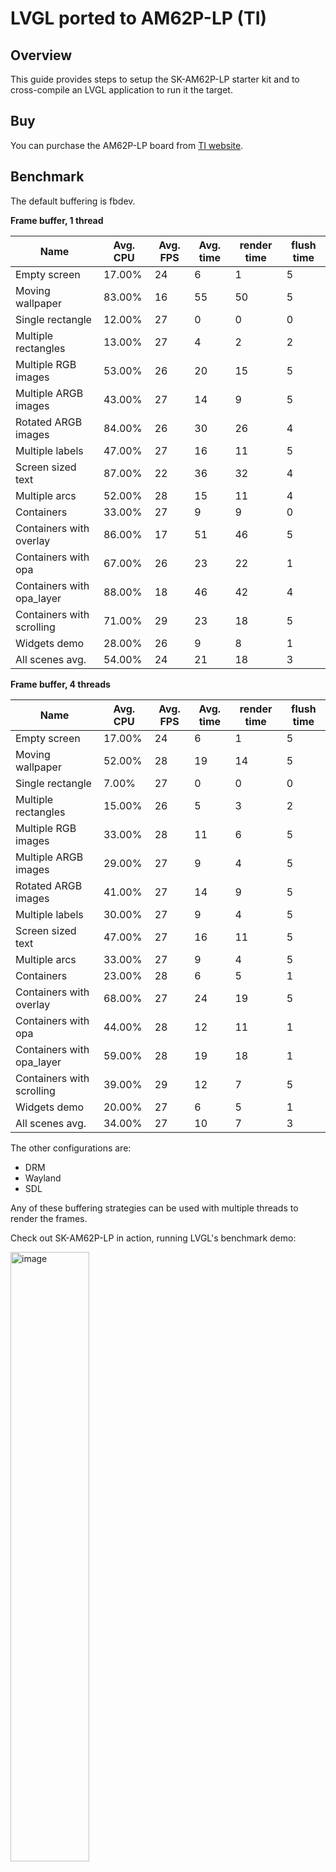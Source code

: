 # LVGL ported to AM62P-LP (TI)

## Overview

This guide provides steps to setup the SK-AM62P-LP starter kit and to cross-compile an LVGL application to run it the target.

## Buy

You can purchase the AM62P-LP board from [TI website](https://www.ti.com/tool/SK-AM62P-LP).

## Benchmark

The default buffering is fbdev.

**Frame buffer, 1 thread**

| Name                      | Avg. CPU | Avg. FPS | Avg. time | render time | flush time |
| ------------------------- | -------- | -------- | --------- | ----------- | ---------- |
| Empty screen              | 17.00%   | 24       | 6         | 1           | 5          |
| Moving wallpaper          | 83.00%   | 16       | 55        | 50          | 5          |
| Single rectangle          | 12.00%   | 27       | 0         | 0           | 0          |
| Multiple rectangles       | 13.00%   | 27       | 4         | 2           | 2          |
| Multiple RGB images       | 53.00%   | 26       | 20        | 15          | 5          |
| Multiple ARGB images      | 43.00%   | 27       | 14        | 9           | 5          |
| Rotated ARGB images       | 84.00%   | 26       | 30        | 26          | 4          |
| Multiple labels           | 47.00%   | 27       | 16        | 11          | 5          |
| Screen sized text         | 87.00%   | 22       | 36        | 32          | 4          |
| Multiple arcs             | 52.00%   | 28       | 15        | 11          | 4          |
| Containers                | 33.00%   | 27       | 9         | 9           | 0          |
| Containers with overlay   | 86.00%   | 17       | 51        | 46          | 5          |
| Containers with opa       | 67.00%   | 26       | 23        | 22          | 1          |
| Containers with opa_layer | 88.00%   | 18       | 46        | 42          | 4          |
| Containers with scrolling | 71.00%   | 29       | 23        | 18          | 5          |
| Widgets demo              | 28.00%   | 26       | 9         | 8           | 1          |
| All scenes avg.           | 54.00%   | 24       | 21        | 18          | 3          |

**Frame buffer, 4 threads**

| Name                      | Avg. CPU | Avg. FPS | Avg. time | render time | flush time |
| ------------------------- | -------- | -------- | --------- | ----------- | ---------- |
| Empty screen              | 17.00%   | 24       | 6         | 1           | 5          |
| Moving wallpaper          | 52.00%   | 28       | 19        | 14          | 5          |
| Single rectangle          | 7.00%    | 27       | 0         | 0           | 0          |
| Multiple rectangles       | 15.00%   | 26       | 5         | 3           | 2          |
| Multiple RGB images       | 33.00%   | 28       | 11        | 6           | 5          |
| Multiple ARGB images      | 29.00%   | 27       | 9         | 4           | 5          |
| Rotated ARGB images       | 41.00%   | 27       | 14        | 9           | 5          |
| Multiple labels           | 30.00%   | 27       | 9         | 4           | 5          |
| Screen sized text         | 47.00%   | 27       | 16        | 11          | 5          |
| Multiple arcs             | 33.00%   | 27       | 9         | 4           | 5          |
| Containers                | 23.00%   | 28       | 6         | 5           | 1          |
| Containers with overlay   | 68.00%   | 27       | 24        | 19          | 5          |
| Containers with opa       | 44.00%   | 28       | 12        | 11          | 1          |
| Containers with opa_layer | 59.00%   | 28       | 19        | 18          | 1          |
| Containers with scrolling | 39.00%   | 29       | 12        | 7           | 5          |
| Widgets demo              | 20.00%   | 27       | 6         | 5           | 1          |
| All scenes avg.           | 34.00%   | 27       | 10        | 7           | 3          |

The other configurations are:

-   DRM
-   Wayland
-   SDL

Any of these buffering strategies can be used with multiple threads to render the frames.

Check out SK-AM62P-LP in action, running LVGL's benchmark demo:

<a href="https://www.youtube.com/watch?v=IAalHCDVPQw">
    <img src="https://github.com/user-attachments/assets/87c1f2e5-0260-4772-b711-13fdab467474" width="50%" alt="image">
</a>

## Specification

### CPU and memory

-   **MCU**: AM625P with Quad 64-bit Arm Cortex-A53 up to 1.4GHz, two ARM Cortex R5F single core up to 800MHz
-   **RAM**: 8GB LPDDR4

    -   32-bits data bus with inline EEC
    -   Supports speeds up to 3200 MT/s

-   **Flash**: 32GB SD
-   **GPU**: PowerVR

### Display

-   Screen: HDMI 1920x1080 touchscreen

### Connectivity

-   1 Type-A USB 2.0
-   1 Type-C dual-role device (DRD) USB 2.0 supports USB booting
-   UART
-   USB
-   Onboard XDS110 Joint Test Action Group (JTAG) emulator
-   4 universal asynchronous receiver-transmitters (UARTs) via USB 2.0-B
-   Ethernet

## Getting started

### Hardware setup

This [document](https://dev.ti.com/tirex/content/tirex-product-tree/am62px-devtools/docs/am62px_skevm_quick_start_guide.html) from TI provides detailed information for the hardware setup

-   Connect to the board the following:

    -   UART
    -   Power
    -   Screen (HDMI)
    -   Ethernet (Connect the board to the same LAN the host is, the board obtains an IP address from the network manager)

- SD card is needed to flash the image.

  -   Follow the [guide](https://dev.ti.com/tirex/content/tirex-product-tree/am62px-devtools/docs/am62px_skevm_quick_start_guide.html) to download a pre-built `.wic` image

  -   Follow this [guide](https://software-dl.ti.com/processor-sdk-linux-rt/esd/AM62PX/09_01_00_08/exports/docs/linux/Overview_Building_the_SDK.html) to build the image with Yocto. 
      -   A tutorial to get lvgl recipe setup on Yocto is provided in [LVGL official documentation - Yocto](https://docs.lvgl.io/master/details/integration/os/yocto/lvgl_recipe.html)

-   If there are problems encountered flashing the SD card with BalenaEtcher as mentioned in the documentation, use this command instead:

    ```bash
    # Mount the SD on your system and find where it was mounter (e.g.: sda, sdb)
    sudo dd if=path/to/am62p-image.wic of=/dev/sdX bs=4M status=progress conv=fsync
    ```

-   Insert the SD card in the slot and power up the board. The ti-app launcher should display an UI on the screen.

### Software setup

This guide was tested on Ubuntu 22.04 host.

#### Install docker

-   Follow this [tutorial](https://www.digitalocean.com/community/tutorials/how-to-install-and-use-docker-on-ubuntu-22-04) to install and setup docker on your system.

-   Support to run arm64 docker containers on the host:
    ```bash
    sudo apt-get install qemu-user-static
    docker run --rm --privileged multiarch/qemu-user-static --reset -p yes
    ```

#### Install utilities

```bash
sudo apt install picocom nmap
```

### Run the default project

Clone the repository:

```bash
git clone --recurse-submodules https://github.com/lvgl/lv_port_texas_sk-am62p-lp.git
```

**IMPORTANT**: 

- default application from lv_port_linux runs the widget demo. To run the benchmark demo, modify `lv_port_linux/main.c` : 
  ```c
  /*Create a Demo*/
  // lv_demo_widgets();
  // lv_demo_widgets_start_slideshow();
  lv_demo_benchmark();
  ```

- The default lv_conf.h might not be the best configuration for the board. Feel free to replace the default lv_conf.h with one of the provided configurations in `lv_conf_example` folder.
  ```bash
  cp lv_conf_example/lv_conf_fb_4_threads.h lv_port_linux/lv_conf.h
  ```

Build the docker image and the lvgl benchmark application:

```bash
cd lv_port_texas_sk-am62p-lp
./scripts/docker_setup.sh --create-image
./scripts/docker_setup.sh --build-app
```

Run the executable on the target:

-   Get the IP of the target board:

    -   <u>Option 1</u>: from the UART, on the board:

        ```bash
        sudo picocom -b 115200 /dev/ttyUSB0
        ## Then inside the console, log as "root", no password required
        ## Then retrieve the ip of the board
        ip a
        ```

    -   <u>Option 2</u>: Get the IP from your host with nmap

        ```bash
        ## Find the IP of the board. You need to know your ip (ifconfig or ip a)
        ## HOST_IP should be built like this :
        ## If the ip is 192.168.1.86, in the following command HOST_IP = 192.168.1.0/24
        nmap -sn <HOST_IP>/24 | grep am62pxx
        ```

-   Then transfer the executable on the board:

    ```bash
    scp lv_port_linux/bin/lvglsim root@<BOARD_IP>:/root
    ```

-   Start the application

    ```bash
    ssh root@<BOARD_IP>
    
    ## stop default presentation screen if it is running
    systemctl stop ti-apps-launcher
    ######################################
    ## WARNING: do not stop these services if using wayland demo
    systemctl stop weston.socket
    systemctl stop weston.service
    ######################################
    
    export LV_LINUX_FBDEV_DEVICE=/dev/fb1
    
    ./lvglsim
    ```

### Change configuration

Some configurations are provided in the folder `lvgl_conf_example` .

The default configuration used is lv_conf_fb_4_threads.h. To change the configuration, modify the `lv_port_linux/lv_conf.h` file with the desired configuration.

### Start with your own application

The folder `lv_port_linux` is an example of an application using LVGL.

LVGL is integrated as a submodule in the folder. To change the version of the library:

```bash
cd lv_port_linux/lvgl
git checkout <branch_name_or_commit_hash>
```

The file `main.c` is the default application provided and is configured to run the widget demo provided by LVGL library.

The main steps to create your own application are:

-   Modify `main.c`
-   Add any folders and files to extend the functionalities
-   Update `Dockerfile` to add any package
-   Modify `CMakeLists.txt` provided file to ensure all the required files are compiled and linked
-   Use the docker scripts provided to build the application for Arm64 architecture.

## TroubleShooting

### Output folder permissions

If there is any problem with the output folder generated permissions, modify the permissions:

```bash
sudo chown -R $(whoami):$(whoami) lv_port_linux/bin
```

### Fbdev example runtime error

This error can be printed when running the application:

```bash
[Warn]	(1382.767, +37)	 lv_display_refr_timer: No draw buffer lv_refr.c:374
[Warn]	(1382.804, +37)	 lv_display_refr_timer: No draw buffer lv_refr.c:374
[Warn]	(1382.841, +37)	 lv_display_refr_timer: No draw buffer lv_refr.c:374
[Warn]	(1382.878, +37)	 lv_display_refr_timer: No draw buffer lv_refr.c:374
```

To fix the issue find the existing fbdev available:

```bash
ls /dev/fb*
```

Export the variable to match the fbdev name:

```bash
export LV_LINUX_FBDEV_DEVICE=/dev/fb0
```

### Wayland example runtime error

While running the application, if there is an error about `XDG_RUNTIME_DIR`, add the following environment variable on the board.

```bash
export XDG_RUNTIME_DIR=/run/user/1000
```

### Changing configuration causes errors building the application

CMake may have troubles with CMakeLists.txt changes with some variables setup. If there is any problem building, try to clean the build folder:

```bash
rm -rf lv_port_linux/build-arm64
```

## Contribution and Support

If you find any issues with the development board feel free to open an Issue in this repository. For LVGL related issues (features, bugs, etc) please use the main [lvgl repository](https://github.com/lvgl/lvgl).

If you found a bug and found a solution too please send a Pull request. If you are new to Pull requests refer to [Our Guide](https://docs.lvgl.io/master/CONTRIBUTING.html#pull-request) to learn the basics.

